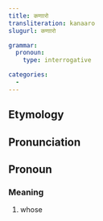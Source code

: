 ```yaml
---
title: कणाारो
transliteration: kanaaro
slugurl: कणाारो

grammar:
  pronoun:
    type: interrogative

categories: 
  - 
---
```


## Etymology

## Pronunciation

## Pronoun
### Meaning
1. whose